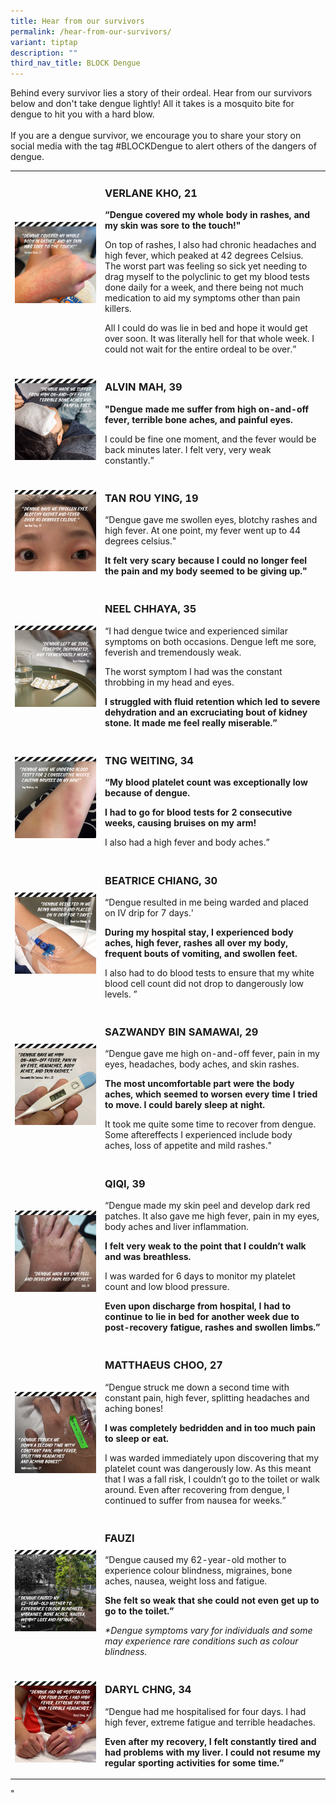 ```yaml
---
title: Hear from our survivors
permalink: /hear-from-our-survivors/
variant: tiptap
description: ""
third_nav_title: BLOCK Dengue
---
```

<p>Behind every survivor lies a story of their ordeal. Hear from our survivors
below and don't take dengue lightly!&nbsp;All it takes is a mosquito bite
for dengue to hit you with a hard blow.
<br>
<br>If you are a dengue survivor, we encourage you to share your story on
social media with the tag #BLOCKDengue to alert others of the dangers of
dengue.&nbsp;</p>
<table style="minWidth: 50px">
<colgroup>
<col>
<col>
</colgroup>
<tbody>
<tr>
<td rowspan="1" colspan="1">
<div class="isomer-image-wrapper">
<img style="width: 100%" height="auto" width="100%" alt="" src="/images/Block Dengue/verlane_khoo_tmb_ze_900_700.jpg">
</div>
<p></p>
</td>
<td rowspan="1" colspan="1">
<h3>VERLANE KHO, 21</h3>
<p></p>
<p><strong>“Dengue covered my whole body in rashes, and my skin was sore to the touch!"</strong>
</p>
<p></p>
<p>On top of rashes, I also had chronic headaches and high fever, which peaked
at 42 degrees Celsius. The worst part was feeling so sick yet needing to
drag myself to the polyclinic to get my blood tests done daily for a week,
and there being not much medication to aid my symptoms other than pain
killers.</p>
<p>All I could do was lie in bed and hope it would get over soon. It was
literally hell for that whole week. I could not wait for the entire ordeal
to be over.”</p>
</td>
</tr>
<tr>
<td rowspan="1" colspan="1">
<div class="isomer-image-wrapper">
<img style="width: 100%" height="auto" width="100%" alt="" src="/images/Block Dengue/2_alvin_mah.jpg">
</div>
</td>
<td rowspan="1" colspan="1">
<h3>ALVIN MAH, 39</h3>
<p></p>
<p><strong>"Dengue made me suffer from high on-and-off fever, terrible bone aches, and painful eyes.</strong>
</p>
<p></p>
<p>I could be fine one moment, and the fever would be back minutes later.
I felt very, very weak constantly.”</p>
</td>
</tr>
<tr>
<td rowspan="1" colspan="1">
<div class="isomer-image-wrapper">
<img style="width: 100%" height="auto" width="100%" alt="" src="/images/Block Dengue/3_tan_rou_ying.jpg">
</div>
</td>
<td rowspan="1" colspan="1">
<h3>TAN ROU YING, 19</h3>
<p></p>
<p>“Dengue gave me swollen eyes, blotchy rashes and high fever. At one point,
my fever went up to 44 degrees celsius."</p>
<p></p>
<p><strong>It felt very scary because I could no longer feel the pain and my body seemed to be giving up."</strong>
</p>
</td>
</tr>
<tr>
<td rowspan="1" colspan="1">
<p></p>
<div class="isomer-image-wrapper">
<img style="width: 100%" height="auto" width="100%" alt="" src="/images/Block Dengue/4_neel1.jpg">
</div>
</td>
<td rowspan="1" colspan="1">
<h3>NEEL CHHAYA, 35</h3>
<p></p>
<p>“I had dengue twice and experienced similar symptoms on both occasions.
Dengue left me sore, feverish and tremendously weak.</p>
<p>The worst symptom I had was the constant throbbing in my head and eyes.</p>
<p></p>
<p><strong>I struggled with fluid retention which led to severe dehydration and an excruciating bout of kidney stone. It made me feel really miserable.”</strong>
</p>
</td>
</tr>
<tr>
<td rowspan="1" colspan="1">
<div class="isomer-image-wrapper">
<img style="width: 100%" height="auto" width="100%" alt="" src="/images/Block Dengue/5_tng_weiting.jpg">
</div>
</td>
<td rowspan="1" colspan="1">
<h3>TNG WEITING, 34</h3>
<p></p>
<p><strong>“My blood platelet count was exceptionally low because of dengue.</strong>
</p>
<p><strong>I had to go for blood tests for 2 consecutive weeks, causing bruises on my arm!</strong>
</p>
<p></p>
<p>I also had a high fever and body aches.”</p>
</td>
</tr>
<tr>
<td rowspan="1" colspan="1">
<div class="isomer-image-wrapper">
<img style="width: 100%" height="auto" width="100%" alt="" src="/images/Block Dengue/6_beatrice_chiang.jpg">
</div>
</td>
<td rowspan="1" colspan="1">
<h3>BEATRICE CHIANG, 30</h3>
<p></p>
<p>“Dengue resulted in me being warded and placed on IV drip for 7 days.'</p>
<p></p>
<p><strong>During my hospital stay, I experienced body aches, high fever, rashes all over my body, frequent bouts of vomiting, and swollen feet.</strong>
</p>
<p></p>
<p>I also had to do blood tests to ensure that my white blood cell count
did not drop to dangerously low levels. ”</p>
</td>
</tr>
<tr>
<td rowspan="1" colspan="1">
<div class="isomer-image-wrapper">
<img style="width: 100%" height="auto" width="100%" alt="" src="/images/Block Dengue/7_sazwandy_bin_samawi__wan_.jpg">
</div>
</td>
<td rowspan="1" colspan="1">
<h3>SAZWANDY BIN SAMAWAI, 29</h3>
<p></p>
<p>“Dengue gave me high on-and-off fever, pain in my eyes, headaches, body
aches, and skin rashes.</p>
<p></p>
<p><strong>The most uncomfortable part were the body aches, which seemed to worsen every time I tried to move. I could barely sleep at night.</strong>
</p>
<p></p>
<p>It took me quite some time to recover from dengue. Some aftereffects I
experienced include body aches, loss of appetite and mild rashes."</p>
</td>
</tr>
<tr>
<td rowspan="1" colspan="1">
<div class="isomer-image-wrapper">
<img style="width: 100%" height="auto" width="100%" alt="" src="/images/Block Dengue/fb_post_08.jpg">
</div>
</td>
<td rowspan="1" colspan="1">
<h3>QIQI, 39</h3>
<p></p>
<p>“Dengue made my skin peel and develop dark red patches. It also gave me
high fever, pain in my eyes, body aches and liver inflammation.</p>
<p></p>
<p><strong>I felt very weak to the point that I couldn’t walk and was breathless.</strong>
</p>
<p></p>
<p>I was warded for 6 days to monitor my platelet count and low blood pressure.</p>
<p></p>
<p><strong>Even upon discharge from hospital, I had to continue to lie in bed for another week due to post-recovery fatigue, rashes and swollen limbs.”</strong>
</p>
</td>
</tr>
<tr>
<td rowspan="1" colspan="1">
<p></p>
<div class="isomer-image-wrapper">
<img style="width: 100%" height="auto" width="100%" alt="" src="/images/Block Dengue/9_matthaeus_choo.jpg">
</div>
</td>
<td rowspan="1" colspan="1">
<h3>MATTHAEUS CHOO, 27</h3>
<p></p>
<p>“Dengue struck me down a second time with constant pain, high fever, splitting
headaches and aching bones!</p>
<p></p>
<p><strong>I was completely bedridden and in too much pain to sleep or eat.</strong>
</p>
<p></p>
<p>I was warded immediately upon discovering that my platelet count was dangerously
low. As this meant that I was a fall risk, I couldn’t go to the toilet
or walk around. Even after recovering from dengue, I continued to suffer
from nausea for weeks.”</p>
</td>
</tr>
<tr>
<td rowspan="1" colspan="1">
<div class="isomer-image-wrapper">
<img style="width: 100%" height="auto" width="100%" alt="" src="/images/Block Dengue/10_mahani_binte_rawi.jpg">
</div>
</td>
<td rowspan="1" colspan="1">
<h3>FAUZI</h3>
<p></p>
<p>“Dengue caused my 62-year-old mother to experience colour blindness, migraines,
bone aches, nausea, weight loss and fatigue.</p>
<p></p>
<p><strong>She felt so weak that she could not even get up to go to the toilet.”</strong>
</p>
<p></p>
<p><em>*Dengue symptoms vary for individuals and some may experience rare conditions such as colour blindness.</em>
</p>
</td>
</tr>
<tr>
<td rowspan="1" colspan="1">
<div class="isomer-image-wrapper">
<img style="width: 100%" height="auto" width="100%" alt="" src="/images/Block Dengue/11_daryl_chng.jpg">
</div>
</td>
<td rowspan="1" colspan="1">
<h3>DARYL CHNG, 34</h3>
<p></p>
<p>“Dengue had me hospitalised for four days. I had high fever, extreme fatigue
and terrible headaches.</p>
<p></p>
<p><strong>Even after my recovery, I felt constantly tired and had problems with my liver. I could not resume my regular sporting activities for some time.”</strong>
</p>
</td>
</tr>
</tbody>
</table>
<p>"</p>